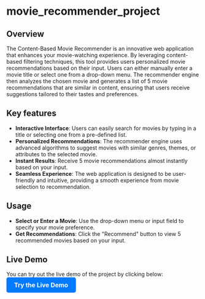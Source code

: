 # movie_recommender_project
## Overview
The Content-Based Movie Recommender is an innovative web application that enhances your movie-watching experience. By leveraging content-based filtering techniques, this tool provides users personalized movie recommendations based on their input. Users can either manually enter a movie title or select one from a drop-down menu. The recommender engine then analyzes the chosen movie and generates a list of 5 movie recommendations that are similar in content, ensuring that users receive suggestions tailored to their tastes and preferences.
## Key features
* **Interactive Interface**: Users can easily search for movies by typing in a title or selecting one from a pre-defined list.
* **Personalized Recommendations**: The recommender engine uses advanced algorithms to suggest movies with similar genres, themes, or attributes to the selected movie.
* **Instant Results**: Receive 5 movie recommendations almost instantly based on your input.
* **Seamless Experience**: The web application is designed to be user-friendly and intuitive, providing a smooth experience from movie selection to recommendation.
## Usage
* **Select or Enter a Movie**: Use the drop-down menu or input field to specify your movie preference.
* **Get Recommendations**: Click the "Recommend" button to view 5 recommended movies based on your input.
## Live Demo
You can try out the live demo of the project by clicking below:
<a href="https://movierecommenderproject-4eg7nufupghirpvu4cmczy.streamlit.app/" style="display: inline-block; padding: 10px 20px; font-size: 16px; font-weight: bold; color: #fff; background-color: #007bff; border-radius: 5px; text-align: center; text-decoration: none;">Try the Live Demo</a>



